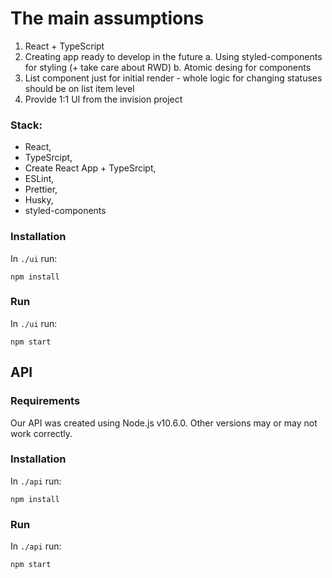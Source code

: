 # The main assumptions 
1. React + TypeScript
2. Creating app ready to develop in the future
    a. Using styled-components for styling (+ take care about RWD)
    b. Atomic desing for components
3. List component just for initial render - whole logic for changing statuses should be on list item level
4. Provide 1:1 UI from the invision project

### Stack:
- React,
- TypeSrcipt, 
- Create React App + TypeSrcipt,
- ESLint,
- Prettier,
- Husky,
- styled-components

### Installation

In `./ui` run:

```shell
npm install
```

### Run

In `./ui` run:

```shell
npm start
```

## API

### Requirements

Our API was created using Node.js v10.6.0. Other versions may or may not work correctly.

### Installation

In `./api` run:

```shell
npm install
```

### Run

In `./api` run:

```shell
npm start
```
